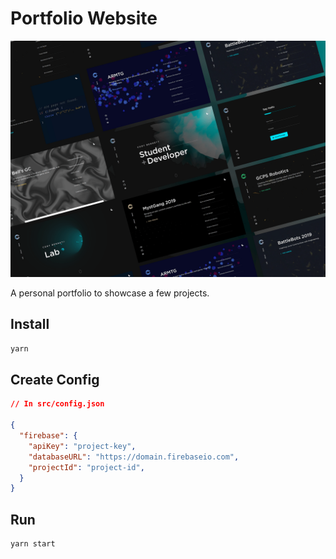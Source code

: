 # Portfolio Website

![Site preview](/preview.png)

A personal portfolio to showcase a few projects.

## Install

```bash
yarn
```

## Create Config

```json
// In src/config.json

{
  "firebase": {
    "apiKey": "project-key",
    "databaseURL": "https://domain.firebaseio.com",
    "projectId": "project-id",
  }
}
```

## Run

```bash
yarn start
```
